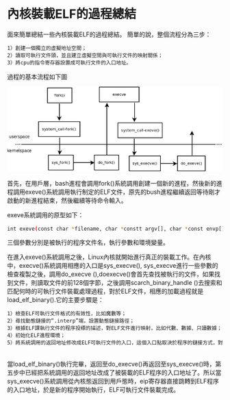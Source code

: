# 內核裝載ELF的過程總結


面來簡單總結一些內核裝載ELF的過程總結。
簡單的說，整個流程分為三步：
```sh
1）創建一個獨立的虛擬地址空間；
2）讀取可執行文件頭，並且建立虛擬空間與可執行文件的映射關係；
3）將cpu的指令寄存器設置成可執行文件的入口地址。
```

過程的基本流程如下圖

![](./images/20130526162716966)

首先，在用戶層，bash進程會調用fork()系統調用創建一個新的進程，然後新的進程調用exeve()系統調用執行制定的ELF文件，原先的bush進程繼續返回等待剛才啟動的新進程結束，然後繼續等待命令輸入。

exeve系統調用的原型如下：

```sh
int exeve(const char *filename, char *constt argv[], char *const envp[]);
```

三個參數分別是被執行的程序文件名，執行參數和環境變量。

在進入exeve()系統調用之後，Linux內核就開始進行真正的裝載工作。在內核中，execve()系統調用相應的入口是sys_execve(), sys_execve進行一些參數的檢查複製之後，調用do_execve (),doexecve()會首先查找被執行的文件，如果找到文件，則讀取文件的前128個字節，之後調用scarch_binary_handle ()去搜索和匹配何時的可執行文件裝載處理過程，對於ELF文件，相應的加載過程就是load_elf_binary().它的主要步驟是：

```sh
1）檢查ELF可執行文件格式的有效性，比如魔數等；
2）尋找動態鏈接的“.interp”端，設置動態鏈接路徑；
3）根據ELF課執行文件的程序投標的描述，對ELF文件進行映射，比如代數、數據、只讀數據；
4）初始化ELF進程環境；
5）將系統調用的返回地址修改成ELF可執行文件的入口，這個入口點取決於程序的鏈接方式，對於靜態鏈接的可執行文件，這個程序入口點就是ELF文件的文件頭中e_entry所指地址；對於動態鏈接的ELF可執行文件，程序入口點就是動態鏈接器。
```

<br>
當load_elf_binary()執行完畢，返回至do_execve()再返回至sys_execve()時，第五步中已經把系統調用的返回地址改成了被裝載的ELF程序的入口地址了。所以當sys_execve()系統調用從內核態返回到用戶態時，eip寄存器直接跳轉到ELF程序的入口地址，於是新的程序開始執行，ELF可執行文件裝載完成。